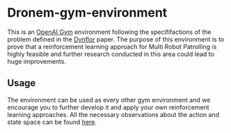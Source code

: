# Dronem-gym-environment

This is an [OpenAI Gym](https://gym.openai.com/) environment following the specififactions of the problem defined in the [Dynflor](https://www.sciencedirect.com/science/article/pii/S1877050919313420?via%3Dihub)
 paper.
The purpose of this environment is to prove that a reinforcement learning approach for Multi Robot Patrolling is 
highly feasible and further research conducted in this area could lead to huge improvements.
## Usage

The environment can be used as every other gym environment and we encourage you to further develop it and apply your own reinforcement learning approaches.
All the necessary observations about the action and state space can be found [here](https://github.com/GeorgianBadita/Dronem-gym-envirnoment/blob/master/dronem_gym_env/envs/DronemEnv.py).

